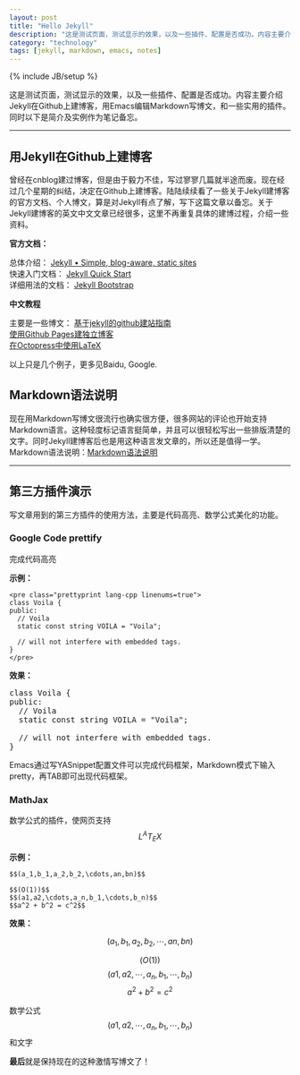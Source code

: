 ```yaml
---
layout: post
title: "Hello Jekyll"
description: "这是测试页面，测试显示的效果，以及一些插件、配置是否成功。内容主要介绍Jekyll在Github上建博客，用Emacs编辑Markdown写博文，和一些实用的插件。同时以下是简介及实例作为笔记备忘。"
category: "technology"
tags: [jekyll, markdown, emacs, notes]
---
```

{% include JB/setup %}

这是测试页面，测试显示的效果，以及一些插件、配置是否成功。内容主要介绍Jekyll在Github上建博客，用Emacs编辑Markdown写博文，和一些实用的插件。同时以下是简介及实例作为笔记备忘。

---

## 用Jekyll在Github上建博客

曾经在cnblog建过博客，但是由于毅力不佳，写过寥寥几篇就半途而废。现在经过几个星期的纠结，决定在Github上建博客。陆陆续续看了一些关于Jekyll建博客的官方文档、个人博文，算是对Jekyll有点了解，写下这篇文章以备忘。关于Jekyll建博客的英文中文文章已经很多，这里不再重复具体的建博过程，介绍一些资料。

**官方文档：**

总体介绍： [Jekyll • Simple, blog-aware, static sites](http://jekyllrb.com/)  
快速入门文档： [Jekyll Quick Start](http://jekyllbootstrap.com/usage/jekyll-quick-start.html)  
详细用法的文档： [Jekyll Bootstrap](http://jekyllbootstrap.com)  

**中文教程**

主要是一些博文：
[基于jekyll的github建站指南](http://jiyeqian.github.io/2012/07/host-your-pages-at-github-using-jekyll/#outline_0 )  
[使用Github Pages建独立博客](http://beiyuu.com/github-pages/ )  
[在Octopress中使用LaTeX](http://yanping.me/cn/blog/2012/03/10/octopress-with-latex/ )  

以上只是几个例子，更多见Baidu, Google.  

## Markdown语法说明

现在用Markdown写博文很流行也确实很方便，很多网站的评论也开始支持Markdown语言。这种轻度标记语言挺简单，并且可以很轻松写出一些排版清楚的文字。同时Jekyll建博客后也是用这种语言发文章的，所以还是值得一学。  
Markdown语法说明：[Markdown语法说明](http://wowubuntu.com/markdown/ )   

---

## 第三方插件演示

写文章用到的第三方插件的使用方法，主要是代码高亮、数学公式美化的功能。

### Google Code prettify

完成代码高亮

**示例：**

	<pre class="prettyprint lang-cpp linenums=true">
	class Voila {
	public:
	  // Voila
	  static const string VOILA = "Voila";

	  // will not interfere with embedded tags.
	}
	</pre>
	
**效果：**

<pre class="prettyprint lang-cpp linenums=true">
class Voila {
public:
  // Voila
  static const string VOILA = "Voila";
  
  // will not interfere with embedded tags.
}
</pre>

Emacs通过写YASnippet配置文件可以完成代码框架，Markdown模式下输入pretty，再TAB即可出现代码框架。

### MathJax

数学公式的插件，使网页支持$$L^AT_EX$$

**示例：**

	$$(a_1,b_1,a_2,b_2,\cdots,an,bn)$$
	
	$$(O(1))$$
	$$(a1,a2,\cdots,a_n,b_1,\cdots,b_n)$$
	$$a^2 + b^2 = c^2$$
	
**效果：**

$$(a_1,b_1,a_2,b_2,\cdots,an,bn)$$

$$(O(1))$$
$$(a1,a2,\cdots,a_n,b_1,\cdots,b_n)$$
$$a^2 + b^2 = c^2$$

数学公式 $$(a1,a2,\cdots,a_n,b_1,\cdots,b_n)$$ 和文字

 <!-- \(a_1,b_1,a_2,b_2,\cdots,an,bn\) -->
 <!-- \(O(1)\) -->
 <!-- \(a1,a2,\cdots,a_n,b_1,\cdots,b_n\) -->
 <!-- \[a^2 + b^2 = c^2\] -->

<!-- 数学公式 \(a1,a2,\cdots,a_n,b_1,\cdots,b_n\) 和文字 -->

**最后**就是保持现在的这种激情写博文了！